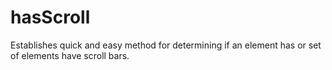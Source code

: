 # hasScroll
Establishes quick and easy method for determining if an element has or set of elements have scroll bars.
